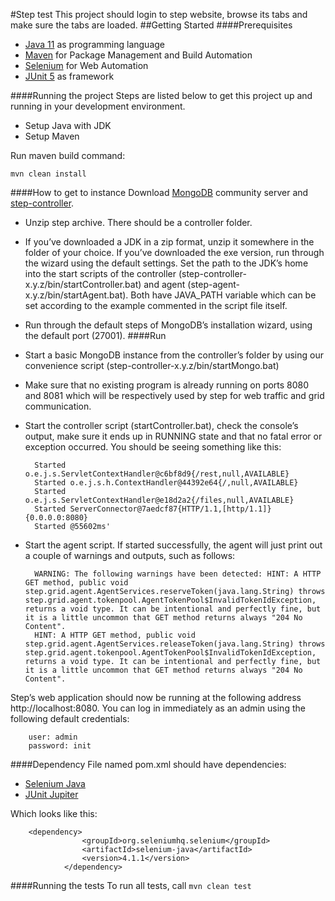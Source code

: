 #Step test
This project should login to step website, browse its tabs and make sure the tabs are loaded.
##Getting Started
####Prerequisites
- [Java 11](https://www.oracle.com/java/technologies/downloads/#java18) as programming language
- [Maven](https://maven.apache.org) for Package Management and Build Automation
- [Selenium](https://www.selenium.dev) for Web Automation
- [JUnit 5](https://junit.org/junit5/docs/current/user-guide/) as framework

####Running the project
Steps are listed below to get this project up and running in your development environment.
- Setup Java with JDK
- Setup Maven

Run maven build command:

    mvn clean install
    
####How to get to instance
Download [MongoDB](https://www.mongodb.com/try/download/community) community server and [step-controller](https://github.com/exense/step/releases/tag/3.18.3).

- Unzip step archive. There should be a controller folder.
- If you’ve downloaded a JDK in a zip format, unzip it somewhere in the folder of your choice. If you’ve downloaded the exe version, run through the wizard using the default settings. Set the path to the JDK’s home into the start scripts of the controller (step-controller-x.y.z/bin/startController.bat) and agent (step-agent-x.y.z/bin/startAgent.bat). Both have JAVA_PATH variable which can be set according to the example commented in the script file itself.
- Run through the default steps of MongoDB’s installation wizard, using the default port (27001).
####Run
- Start a basic MongoDB instance from the controller’s folder by using our convenience script (step-controller-x.y.z/bin/startMongo.bat)
- Make sure that no existing program is already running on ports 8080 and 8081 which will be respectively used by step for web traffic and grid communication.
- Start the controller script (startController.bat), check the console’s output, make sure it ends up in RUNNING state and that no fatal error or exception occurred. You should be seeing something like this:

        Started o.e.j.s.ServletContextHandler@c6bf8d9{/rest,null,AVAILABLE}
        Started o.e.j.s.h.ContextHandler@44392e64{/,null,AVAILABLE}
        Started o.e.j.s.ServletContextHandler@e18d2a2{/files,null,AVAILABLE}
        Started ServerConnector@7aedcf87{HTTP/1.1,[http/1.1]}{0.0.0.0:8080}
        Started @55602ms'
- Start the agent script. If started successfully, the agent will just print out a couple of warnings and outputs, such as follows:
    
        WARNING: The following warnings have been detected: HINT: A HTTP GET method, public void step.grid.agent.AgentServices.reserveToken(java.lang.String) throws step.grid.agent.tokenpool.AgentTokenPool$InvalidTokenIdException, returns a void type. It can be intentional and perfectly fine, but it is a little uncommon that GET method returns always "204 No Content".
        HINT: A HTTP GET method, public void step.grid.agent.AgentServices.releaseToken(java.lang.String) throws step.grid.agent.tokenpool.AgentTokenPool$InvalidTokenIdException, returns a void type. It can be intentional and perfectly fine, but it is a little uncommon that GET method returns always "204 No Content".
 Step’s web application should now be running at the following address http://localhost:8080. You can log in immediately as an admin using the following default credentials:
 
        user: admin
        password: init
####Dependency
File named pom.xml should have dependencies:
- [Selenium Java](https://mvnrepository.com/artifact/org.seleniumhq.selenium/selenium-java)
- [JUnit Jupiter](https://mvnrepository.com/artifact/org.junit.jupiter/junit-jupiter-api)

Which looks like this:

        <dependency>
                    <groupId>org.seleniumhq.selenium</groupId>
                    <artifactId>selenium-java</artifactId>
                    <version>4.1.1</version>
                </dependency>
                
####Running the tests
To run all tests, call `mvn clean test`
